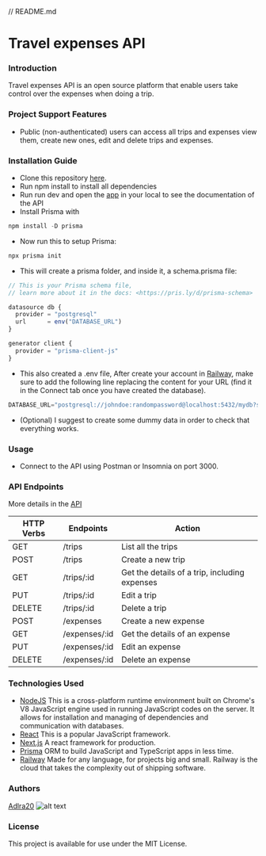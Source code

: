 // README.md
# Travel expenses API

### Introduction
Travel expenses API is an open source platform that enable users take control over the expenses when doing a trip.

### Project Support Features
* Public (non-authenticated) users can access all trips and expenses view them, create new ones, edit and delete trips and expenses.

### Installation Guide
* Clone this repository [here](https://github.com/adlra20/rest-api.git).
* Run npm install to install all dependencies
* Run run dev and open the [app](http://localhost:3000) in your local to see the documentation of the API
* Install Prisma with 

```javascript
npm install -D prisma
```
* Now run this to setup Prisma:

```javascript
npx prisma init
```

* This will create a prisma folder, and inside it, a schema.prisma file:

```javascript
// This is your Prisma schema file,
// learn more about it in the docs: <https://pris.ly/d/prisma-schema>

datasource db {
  provider = "postgresql"
  url      = env("DATABASE_URL")
}

generator client {
  provider = "prisma-client-js"
}
```

* This also created a .env file, After create your account in [Railway](https://railway.app/),
make sure to add the following line replacing the content for your URL (find it in the Connect tab once you have created the database).

```javascript
DATABASE_URL="postgresql://johndoe:randompassword@localhost:5432/mydb?schema=public" 
```

* (Optional) I suggest to create some dummy data in order to check that everything works.

### Usage
* Connect to the API using Postman or Insomnia on port 3000.

### API Endpoints
More details in the [API](http://localhost:3000/)

| HTTP Verbs | Endpoints | Action |
| --- | --- | --- |
| GET | /trips | List all the trips |
| POST | /trips | Create a new trip |
| GET | /trips/:id | Get the details of a trip, including expenses |
| PUT | /trips/:id | Edit a trip |
| DELETE | /trips/:id | Delete a trip |
| POST | /expenses | Create a new expense |
| GET | /expenses/:id | Get the details of an expense |
| PUT | /expenses/:id | Edit an expense |
| DELETE | /expenses/:id | Delete an expense |

### Technologies Used
* [NodeJS](https://nodejs.org/) This is a cross-platform runtime environment built on Chrome's V8 JavaScript engine used in running JavaScript codes on the server. It allows for installation and managing of dependencies and communication with databases.
* [React](https://reactjs.org/) This is a popular JavaScript framework.
* [Next.js](https://nextjs.org/) A react framework for production.
* [Prisma](https://www.prisma.io/) ORM to build JavaScript and TypeScript apps in less time.
* [Railway](https://railway.app/) Made for any language, for projects big and small. Railway is the cloud that takes the complexity out of shipping software.

### Authors

 [Adlra20](https://github.com/adlra20)
 ![alt text](https://avatars.githubusercontent.com/u/69932838?v=4)

### License

This project is available for use under the MIT License.
